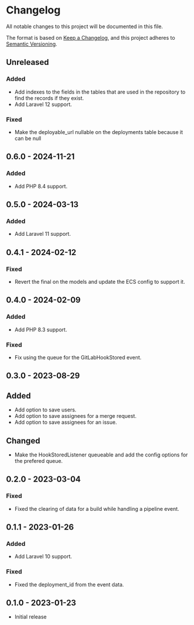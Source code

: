 # Changelog
All notable changes to this project will be documented in this file.

The format is based on [Keep a Changelog](https://keepachangelog.com/en/1.0.0/),
and this project adheres to [Semantic Versioning](https://semver.org/spec/v2.0.0.html).

## Unreleased

### Added
- Add indexes to the fields in the tables that are used in the repository to find the records if they exist.
- Add Laravel 12 support.

### Fixed
- Make the deployable_url nullable on the deployments table because it can be null

## 0.6.0 - 2024-11-21

### Added
- Add PHP 8.4 support.


## 0.5.0 - 2024-03-13

### Added
- Add Laravel 11 support.


## 0.4.1 - 2024-02-12

### Fixed
- Revert the final on the models and update the ECS config to support it.


## 0.4.0 - 2024-02-09

### Added
- Add PHP 8.3 support.

### Fixed
- Fix using the queue for the GitLabHookStored event.


## 0.3.0 - 2023-08-29

## Added
- Add option to save users.
- Add option to save assignees for a merge request.
- Add option to save assignees for an issue.

## Changed
- Make the HookStoredListener queueable and add the config options for the prefered queue. 


## 0.2.0 - 2023-03-04

### Fixed
- Fixed the clearing of data for a build while handling a pipeline event.


## 0.1.1 - 2023-01-26

### Added
- Add Laravel 10 support.

### Fixed
- Fixed the deployment_id from the event data.


## 0.1.0 - 2023-01-23
- Initial release
